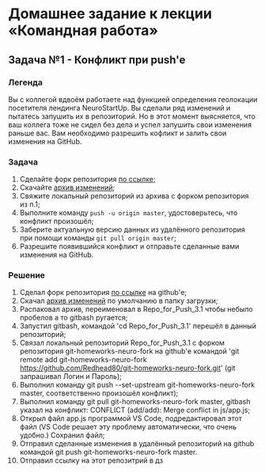 #  Домашнее задание к лекции «Командная работа»

## Задача №1 - Конфликт при push'е

### Легенда

Вы с коллегой вдвоём работаете над функцией определения геолокации посетителя лендинга NeuroStartUp. Вы сделали ряд изменений и пытатесь запушить их в репозиторий. Но в этот момент выясняется, что ваш коллега тоже не сидел без дела и успел запушить свои изменения раньше вас. Вам необходимо разрешить кофликт и залить свои изменения на GitHub. 

### Задача

1. Сделайте форк репозитория [по ссылке](https://github.com/netology-code/git-homeworks-neuro-fork);
2. Скачайте [архив изменений](https://github.com/netology-code/git-homeworks/blob/master/remote/src/neuro-push.zip);
3. Свяжите локальный репозиторий из архива с форком репозитория из п.1;
4. Выполните команду `push -u origin master`, удостоверьтесь, что конфликт произошёл;
5. Заберите актуальную версию данных из удалённого репозитория при помощи команды `git pull origin master`;
6. Разрешите появившийся конфликт и отправьте сделанные вами изменения на GitHub.

### Решение

1. Сделал форк репозитория [по ссылке](https://github.com/netology-code/git-homeworks-neuro-fork) на github'е; 
2. Скачал [архив изменений](https://github.com/netology-code/git-homeworks/blob/master/remote/src/neuro-push.zip) по умолчанию в папку загрузки;
3. Распаковал архив, переименовал в  Repo_for_Push_3.1 чтобы небыло пробелов а то gitbash ругается;
4. Запустил gitbash, командой 'cd Repo_for_Push_3.1' перешёл в данный репозиторий;
5. Связал локальный репозиторий Repo_for_Push_3.1 с форком репозитория git-homeworks-neuro-fork на github'е командой 'git remote add git-homeworks-neuro-fork https://github.com/Redhead80/git-homeworks-neuro-fork.git' (git запрашивал Логин и Пароль);
6. Выполнил команду git push --set-upstream git-homeworks-neuro-fork master, соответственно произошёл конфликт);
7. Выполнил команду git pull  git-homeworks-neuro-fork master, gitbash указал на конфликт: CONFLICT (add/add): Merge conflict in js/app.js;
8. Открыл файл app.js программой VS Code, подредактировал этот файл (VS Code решает эту проблему автоматически, что очень удобно.) Сохранил файл;
9. Отправил сделанные изменения в удалённый репозиторий на github командой git push  git-homeworks-neuro-fork master.
10. Отправил ссылку на этот репозитрий в дз

